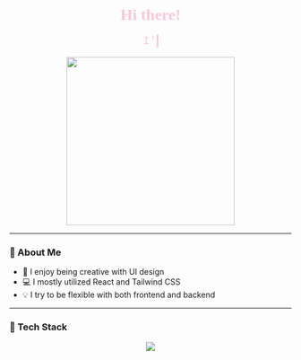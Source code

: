 <!-- Cute pink theme starts here -->

<div align="center">

<h1 style="font-family: 'Comic Sans MS', cursive; color: #F8C8DC;">🌸 Hi there! 🌸</h1>

<!-- Typing animation -->
<style>
  .typing-container {
    width: 100%;
    display: flex;
    justify-content: center;
    margin-top: 10px;
  }

  .typing {
    font-size: 20px;
    font-family: 'Courier New', monospace;
    color: #f8c8dc;
    white-space: nowrap;
    border-right: 3px solid #f8c8dc;
    width: 0;
    overflow: hidden;
    animation: typing 4s steps(55, end) forwards, blink 0.75s step-end infinite;
  }

  @keyframes typing {
    from { width: 0 }
    to { width: 55ch }
  }

  @keyframes blink {
    50% { border-color: transparent }
  }
</style>

<div class="typing-container">
  <div class="typing">I'm Aurora, a third-year IT student. I enjoy working on UI design and frontend development.</div>
</div>

<br>

<img src="https://media.giphy.com/media/LmNwrBhejkK9EFP504/giphy.gif" width="300" />

</div>

---

### 🧁 About Me

- 🎀 I enjoy being creative with UI design
- 💻 I mostly utilized React and Tailwind CSS  
- 💡 I try to be flexible with both frontend and backend

---

### 💖 Tech Stack

<div align="center">

<img src="https://skillicons.dev/icons?i=html,css,js,react,figma,bootstrap&theme=light" />

</div>

